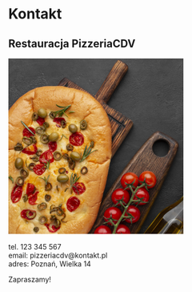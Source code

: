 # Kontakt

## Restauracja PizzeriaCDV
<img src = "img/delicious-foccacia-ingredients.jpg" width = 350>

<p>
  tel. 123 345 567 <br/>
email: pizzeriacdv@kontakt.pl <br/>
adres: Poznań, Wielka 14 <br/>

Zapraszamy!
<p/>
